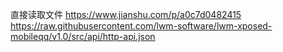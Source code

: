 
直接读取文件 https://www.jianshu.com/p/a0c7d0482415 \
https://raw.githubusercontent.com/lwm-software/lwm-xposed-mobileqq/v1.0/src/api/http-api.json
